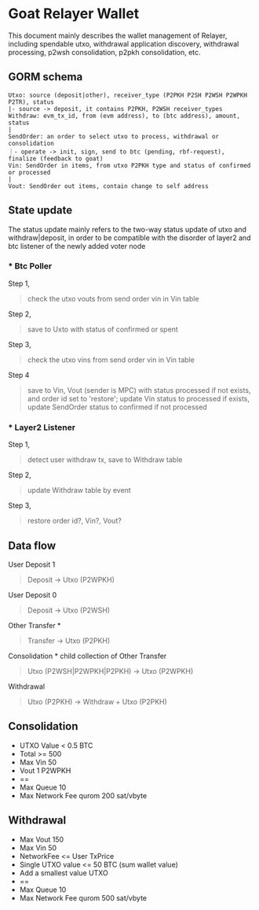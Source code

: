 # Goat Relayer Wallet
This document mainly describes the wallet management of Relayer, including spendable utxo, withdrawal application discovery, withdrawal processing, p2wsh consolidation, p2pkh consolidation, etc.

## GORM schema
```
Utxo: source (deposit|other), receiver_type (P2PKH P2SH P2WSH P2WPKH P2TR), status
|- source -> deposit, it contains P2PKH, P2WSH receiver_types
Withdraw: evm_tx_id, from (evm address), to (btc address), amount, status
|
SendOrder: an order to select utxo to process, withdrawal or consolidation
｜- operate -> init, sign, send to btc (pending, rbf-request), finalize (feedback to goat)
Vin: SendOrder in items, from utxo P2PKH type and status of confirmed or processed
|
Vout: SendOrder out items, contain change to self address
```

## State update
The status update mainly refers to the two-way status update of utxo and withdraw|deposit, in order to be compatible with the disorder of layer2 and btc listener of the newly added voter node

### * Btc Poller 
Step 1,
> check the utxo vouts from send order vin in Vin table

Step 2,
> save to Uxto with status of confirmed or spent

Step 3,
> check the utxo vins from send order vin in Vin table

Step 4
> save to Vin, Vout (sender is MPC) with status processed if not exists, and order id set to 'restore';  update Vin status to processed if exists, update SendOrder status to confirmed if not processed


### * Layer2 Listener
Step 1,
> detect user withdraw tx, save to Withdraw table

Step 2,
> update Withdraw table by event

Step 3,
> restore order id?, Vin?, Vout?

## Data flow
User Deposit 1 
> Deposit -> Utxo (P2WPKH)

User Deposit 0 
> Deposit -> Utxo (P2WSH)

Other Transfer *
> Transfer -> Utxo (P2PKH)

Consolidation * child collection of Other Transfer
> Utxo (P2WSH|P2WPKH|P2PKH) -> Utxo (P2WPKH)

Withdrawal
> Utxo (P2PKH) ->  Withdraw + Utxo (P2PKH)

## Consolidation
- UTXO Value < 0.5 BTC
- Total >= 500
- Max Vin 50
- Vout 1 P2WPKH
- ==
- Max Queue 10
- Max Network Fee qurom 200 sat/vbyte

## Withdrawal
- Max Vout 150
- Max Vin 50
- NetworkFee <= User TxPrice
- Single UTXO value <= 50 BTC (sum wallet value)
- Add a smallest value UTXO
- ==
- Max Queue 10
- Max Network Fee qurom 500 sat/vbyte